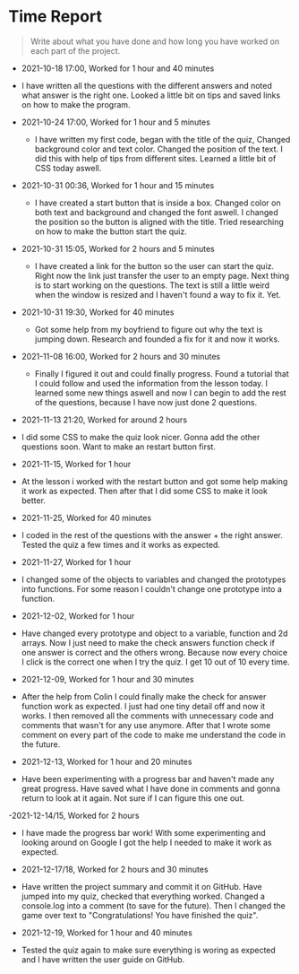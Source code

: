 # Time Report

> Write about what you have done and how long you have worked on each part of the project.

- 2021-10-18 17:00, Worked for 1 hour and 40 minutes
 - I have written all the questions with the different answers and noted what answer is the right one. Looked a little bit on tips and saved links on how to make the program.

- 2021-10-24 17:00, Worked for 1 hour and 5 minutes
  - I have written my first code, began with the title of the quiz, Changed background color and text color. Changed the position of the text. I did this with help of tips from different sites. Learned a little bit of CSS today aswell.

- 2021-10-31 00:36, Worked for 1 hour and 15 minutes
  - I have created a start button that is inside a box. Changed color on both text and background and changed the font aswell. I changed the position so the button is aligned with the title. Tried researching on how to make the button start the quiz. 

- 2021-10-31 15:05, Worked for 2 hours and 5 minutes
  - I have created a link for the button so the user can start the quiz. Right now the link just transfer the user to an empty page. Next thing is to start working on the questions. The text is still a little weird when the window is resized and I haven't found a way to fix it. Yet.

- 2021-10-31 19:30, Worked for 40 minutes
  - Got some help from my boyfriend to figure out why the text is jumping down. Research and founded a fix for it and now it works. 

- 2021-11-08 16:00, Worked for 2 hours and 30 minutes
  - Finally I figured it out and could finally progress. Found a tutorial that I could follow and used the information from the lesson today. I learned some new things aswell and now I can begin to add the rest of the questions, because I have now just done 2 questions. 

- 2021-11-13 21:20, Worked for around 2 hours
 - I did some CSS to make the quiz look nicer. Gonna add the other questions soon. Want to make an restart button first.

 - 2021-11-15, Worked for 1 hour
 - At the lesson i worked with the restart button and got some help making it work as expected. Then after that I did some CSS to make it look better.

 - 2021-11-25, Worked for 40 minutes
 - I coded in the rest of the questions with the answer + the right answer. Tested the quiz a few times and it works as expected. 

- 2021-11-27, Worked for 1 hour
- I changed some of the objects to variables and changed the prototypes into functions. For some reason I couldn't change one prototype into a function.

- 2021-12-02, Worked for 1 hour
- Have changed every prototype and object to a variable, function and 2d arrays. Now I just need to make the check answers function check if one answer is correct and the others wrong. Because now every choice I click is the correct one when I try the quiz. I get 10 out of 10 every time.

- 2021-12-09, Worked for 1 hour and 30 minutes
- After the help from Colin I could finally make the check for answer function work as expected. I just had one tiny detail off and now it works. I then removed all the comments with unnecessary code and comments that wasn't for any use anymore. After that I wrote some comment on every part of the code to make me understand the code in the future.

- 2021-12-13, Worked for 1 hour and 20 minutes
- Have been experimenting with a progress bar and haven't made any great progress. Have saved what I have done in comments and gonna return to look at it again. Not sure if I can figure this one out. 

-2021-12-14/15, Worked for 2 hours
- I have made the progress bar work! With some experimenting and looking around on Google I got the help I needed to make it work as expected.

- 2021-12-17/18, Worked for 2 hours and 30 minutes
- Have written the project summary and commit it on GitHub. Have jumped into my quiz, checked that everything worked. Changed a console.log into a comment (to save for the future). Then I changed the game over text to "Congratulations!
You have finished the quiz".

- 2021-12-19, Worked for 1 hour and 40 minutes
- Tested the quiz again to make sure everything is woring as expected and I have written the user guide on GitHub.